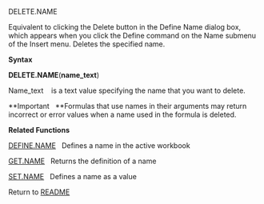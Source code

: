 DELETE.NAME

Equivalent to clicking the Delete button in the Define Name dialog box,
which appears when you click the Define command on the Name submenu of
the Insert menu. Deletes the specified name.

**Syntax**

**DELETE.NAME**(**name\_text**)

Name\_text&nbsp;&nbsp;&nbsp;&nbsp;is a text value specifying the name
that you want to delete.

**Important&nbsp;&nbsp;&nbsp;**Formulas that use names in their
arguments may return incorrect or error values when a name used in the
formula is deleted.

**Related Functions**

[DEFINE.NAME](DEFINE.NAME.md)&nbsp;&nbsp;&nbsp;Defines a name in the active workbook

[GET.NAME](GET.NAME.md)&nbsp;&nbsp;&nbsp;Returns the definition of a name

[SET.NAME](SET.NAME.md)&nbsp;&nbsp;&nbsp;Defines a name as a value



Return to [README](README.md)

